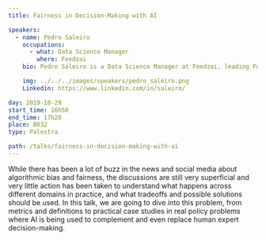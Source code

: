```yaml
---
title: Fairness in Decision-Making with AI

speakers:
  - name: Pedro Saleiro
    occupations:
      - what: Data Science Manager
        where: Feedzai
    bio: Pedro Saleiro is a Data Science Manager at Feedzai, leading FATE, a new research group working on Fairness, Accountability, Transparency and Ethics in AI. Previously, Pedro was working with Rayid Ghani as Postdoc at the University of Chicago, developing new methods and open source tools, such as the Aequitas toolkit to detect bias and discrimination in AI, and doing data science projects with government and nonprofit partners. Pedro holds a PhD in Informatics Engineering from FEUP.

    img: ../../../images/speakers/pedro_saleiro.png
    Linkedin: https://www.linkedin.com/in/saleiro/

day: 2019-10-29
start_time: 16h50
end_time: 17h20
place: B032
type: Palestra

path: /talks/fairness-in-decision-making-with-ai
---
```


While there has been a lot of buzz in the news and social media about algorithmic bias and fairness, the discussions are still very superficial and very little action has been taken to understand what happens across different domains in practice, and what tradeoffs and possible solutions should be used. In this talk, we are going to dive into this problem, from metrics and definitions to practical case studies in real policy problems where AI is being used to complement and even replace human expert decision-making.
